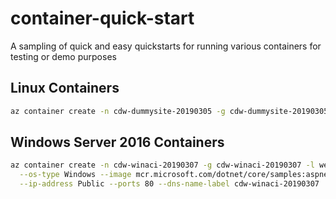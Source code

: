 # container-quick-start
A sampling of quick and easy quickstarts for running various containers for testing or demo purposes

## Linux Containers
```bash
az container create -n cdw-dummysite-20190305 -g cdw-dummysite-20190305 -l westus2 --image mcr.microsoft.com/dotnet/core/samples:aspnetapp --ip-address Public --ports 80 --dns-name-label cdw-dummysite-20190305
```

## Windows Server 2016 Containers
```bash
az container create -n cdw-winaci-20190307 -g cdw-winaci-20190307 -l westus2 \
  --os-type Windows --image mcr.microsoft.com/dotnet/core/samples:aspnetapp-nanoserver-sac2016 \
  --ip-address Public --ports 80 --dns-name-label cdw-winaci-20190307
```
